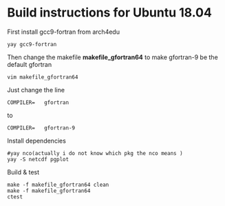 # Build instructions for Ubuntu 18.04
First install gcc9-fortran from arch4edu
```
yay gcc9-fortran
```
Then change the makefile **makefile_gfortran64** to make gfortran-9 be the default gfortran
```
vim makefile_gfortran64
```
Just change the line
```
COMPILER=	gfortran
```
to
```
COMPILER=	gfortran-9
```

Install dependencies

```
#yay nco(actually i do not know which pkg the nco means )
yay -S netcdf pgplot
```
Build & test
```
make -f makefile_gfortran64 clean
make -f makefile_gfortran64
ctest
```

